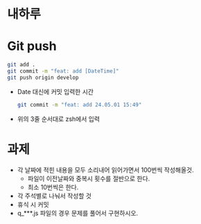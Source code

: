 # 내하루

# Git push

```bash
git add .
git commit -m "feat: add [DateTime]"
git push origin develop
```

- Date 대신에 커밋 입력한 시간
   ```bash
   git commit -m "feat: add 24.05.01 15:49"
   ```
- 위의 3줄 순서대로 zsh에서 입력

# 과제

- 각 날짜에 적힌 내용을 모두 소리내어 읽어가면서 100번씩 작성해올것.
   - 파일이 이전날짜와 중복시 횟수를 절반으로 한다.
   - 최소 10번씩은 한다.
- 각 주석별로 나눠서 작성할 것
- 휴식 시 커밋
- q_***.js 파일의 경우 문제를 풀어서 구현하시오.